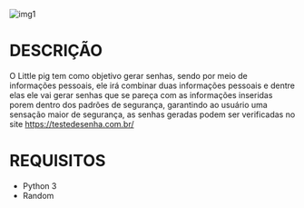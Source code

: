 ![img1](https://user-images.githubusercontent.com/96485637/167759542-1e66da57-2200-47f8-9b20-1c2f2197d1b3.png)

# DESCRIÇÃO

O Little pig tem como objetivo gerar senhas, sendo por meio de informações pessoais, ele irá combinar 
duas informações pessoais e dentre elas ele vai gerar senhas que se pareça com as informações inseridas porem 
dentro dos padrões de segurança, garantindo ao usuário uma sensação maior de segurança, as senhas geradas 
podem ser verificadas no site https://testedesenha.com.br/ 

# REQUISITOS 

* Python 3
* Random
